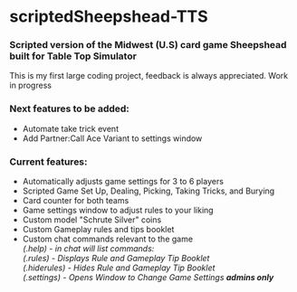 # scriptedSheepshead-TTS  
### Scripted version of the Midwest (U.S) card game Sheepshead built for Table Top Simulator  

This is my first large coding project, feedback is always appreciated. Work in progress  

### Next features to be added:  
* Automate take trick event  
* Add Partner:Call Ace Variant to settings window  

### Current features:  
* Automatically adjusts game settings for 3 to 6 players  
* Scripted Game Set Up, Dealing, Picking, Taking Tricks, and Burying  
* Card counter for both teams  
* Game settings window to adjust rules to your liking  
* Custom model "Schrute Silver" coins  
* Custom Gameplay rules and tips booklet  
* Custom chat commands relevant to the game  
*(.help) - in chat will list commands:*  
*(.rules) - Displays Rule and Gameplay Tip Booklet*  
*(.hiderules) - Hides Rule and Gameplay Tip Booklet*  
*(.settings) - Opens Window to Change Game Settings* **_admins only_**  
